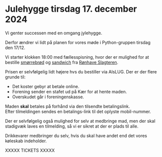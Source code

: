 <!-- ticket_id f41948f0-9811-11ef-9e41-3704159ae203 -->
<!-- mad_category 352bb6e0-83e9-11ee-ae0f-b9736a919ee1 -->
<!-- ticket_min 3 -->
<!-- ticket_max 20 -->
<!-- ticket_price 0 -->
<!-- ticket_deadline 2024-12-14 -->
<!-- mad_deadline 2024-12-08 -->
<!-- ticket_payment manuel zettle stripe -->

# Julehygge tirsdag 17. december 2024

Vi genter successen med en omgang jylehygge.

Derfor ændrer vi lidt på planen for vores møde i Python-gruppen tirsdag den 17/12.

Vi starter klokken 18:00 med fællesspisning, hvor der er mulighed for at bestille [smørrebrød](https://ronhaveslagteren.dk/mad-ud-af-huset/smoerrebroed-2/)
og [sandwich](https://ronhaveslagteren.dk/vare/sandwich-3/) fra [Rønhave Slagteren](https://ronhaveslagteren.dk/).

Prisen er selvfølgelig lidt højere hvs du bestiller via AlsLUG. Der er der flere grunde til:

* Det koster gebyr at betale online.
* Forening sender en stafet ud på Kær for at hente maden.
* Overskudet går i foreningenskasse.

Maden **skal** betales på forhånd via den tilsendte betalingslink.\
Efter tilmeldingen sendes en betalings-link til det oplyste mobil-nummer.

Der er selvfølgelig også mulighed for selv at medbringe mad, men der skal stadigvæk laves en tilmelding, så vi er sikret at der er plads til alle.

Drikkevarer medbringer du selv, hvis du skal have andet end det vores køleskab indeholder.

XXXXX TICKETS XXXXX

